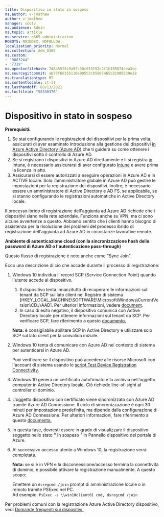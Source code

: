 ```yaml
---
title: Dispositivo in stato in sospeso
ms.author: v-jmathew
author: v-jmathew
manager: scotv
ms.audience: Admin
ms.topic: article
ms.service: o365-administration
ROBOTS: NOINDEX, NOFOLLOW
localization_priority: Normal
ms.collection: Adm_O365
ms.custom:
- "9003244"
- "7319"
ms.openlocfilehash: 7d8a55f8c9a9fc30c653152c2f1b185874cea3ee
ms.sourcegitcommit: ab75f66355116e995b3cb5505465b31989339e28
ms.translationtype: MT
ms.contentlocale: it-IT
ms.lasthandoff: 08/13/2021
ms.locfileid: "58330376"
---
```

# <a name="device-in-pending-state"></a>Dispositivo in stato in sospeso

**Prerequisiti:**

1. Se stai configurando le registrazioni dei dispositivi per la prima volta, assicurati di aver esaminato Introduzione alla gestione dei dispositivi [in Azure Active Directory (Azure AD)](https://docs.microsoft.com/azure/active-directory/devices/overview?WT.mc_id=Portal-Microsoft_Azure_Support) che ti guiderà su come ottenere i dispositivi sotto il controllo di Azure AD.
2. Se si registrano i dispositivi in Azure AD direttamente e li si registra [in](https://docs.microsoft.com/mem/intune/fundamentals/licenses-assign?WT.mc_id=Portal-Microsoft_Azure_Support) Intune, è necessario assicurarsi di aver configurato [Intune](https://docs.microsoft.com/mem/intune/enrollment/device-enrollment?WT.mc_id=Portal-Microsoft_Azure_Support) e avere prima la licenza in atto.
3. Assicurarsi di essere autorizzati a eseguire operazioni in Azure AD e in ACTIVE locale. Solo l’amministratore globale in Azure AD può gestire le impostazioni per la registrazione dei dispositivi. Inoltre, è necessario essere un amministratore di Active Directory e AD FS, se applicabile, se si stanno configurando le registrazioni automatiche in Active Directory locale.

Il processo ibrido di registrazione dell'aggiunta ad Azure AD richiede che i dispositivi siano nella rete aziendale. Funziona anche su VPN, ma ci sono alcune avvertenze a questo. Abbiamo sentito che i clienti hanno bisogno di assistenza per la risoluzione dei problemi del processo ibrido di registrazione dell'aggiunta ad Azure AD in circostanze lavorative remote.

**Ambiente di autenticazione cloud (con la sincronizzazione hash delle password di Azure AD o l'autenticazione pass-through)**

Questo flusso di registrazione è noto anche come "Sync Join".

Ecco una descrizione di ciò che accade durante il processo di registrazione:

1. Windows 10 individua il record SCP (Service Connection Point) quando l'utente accede al dispositivo.

    1. Il dispositivo tenta innanzitutto di recuperare le informazioni sul tenant da SCP sul lato client nel Registro di sistema [HKEY_LOCAL_MACHINE\SOFTWARE\Microsoft\Windows\CurrentVersion\CDJ\AAD]. Per ulteriori informazioni, vedere [document](https://docs.microsoft.com/azure/active-directory/devices/hybrid-azuread-join-control).
    1. In caso di esito negativo, il dispositivo comunica con Active Directory locale per ottenere informazioni sul tenant da SCP. Per verificare SCP, fare riferimento a questo [documento.](https://docs.microsoft.com/azure/active-directory/devices/hybrid-azuread-join-manual#configure-a-service-connection-point)

    **Nota:** è consigliabile abilitare SCP in Active Directory e utilizzare solo SCP sul lato client per la convalida iniziale.

2. Windows 10 tenta di comunicare con Azure AD nel contesto di sistema per autenticarsi in Azure AD.

    Puoi verificare se il dispositivo può accedere alle risorse Microsoft con l'account di sistema usando lo [script Test Device Registration Connectivity](https://gallery.technet.microsoft.com/Test-Device-Registration-3dc944c0).

3. Windows 10 genera un certificato autofirmato e lo archivia nell'oggetto computer in Active Directory locale. Ciò richiede line-of-sight al controller di dominio.

4. L'oggetto dispositivo con certificato viene sincronizzato con Azure AD tramite Azure AD Connessione. Il ciclo di sincronizzazione è ogni 30 minuti per impostazione predefinita, ma dipende dalla configurazione di Azure AD Connessione. Per ulteriori informazioni, fare riferimento a questo [documento.](https://docs.microsoft.com/azure/active-directory/hybrid/how-to-connect-sync-configure-filtering#organizational-unitbased-filtering)

5. In questa fase, dovresti essere in grado di visualizzare il dispositivo soggetto nello stato **"** In sospeso " in Pannello dispositivo del portale di Azure.

6. Al successivo accesso utente a Windows 10, la registrazione verrà completata.

    **Nota:** se si è in VPN e la disconnessione/accesso termina la connettività di dominio, è possibile attivare la registrazione manualmente. A questo scopo:
    
    Emettere un `dsregcmd /join` prompt di amministrazione locale o in remoto tramite PSExec nel PC.\
    Ad esempio: `PsExec -s \\win10client01 cmd, dsregcmd /join`

Per problemi comuni con la registrazione Azure Active Directory dispositivo, vedi [Domande frequenti sui dispositivi.](https://docs.microsoft.com/azure/active-directory/devices/faq)
